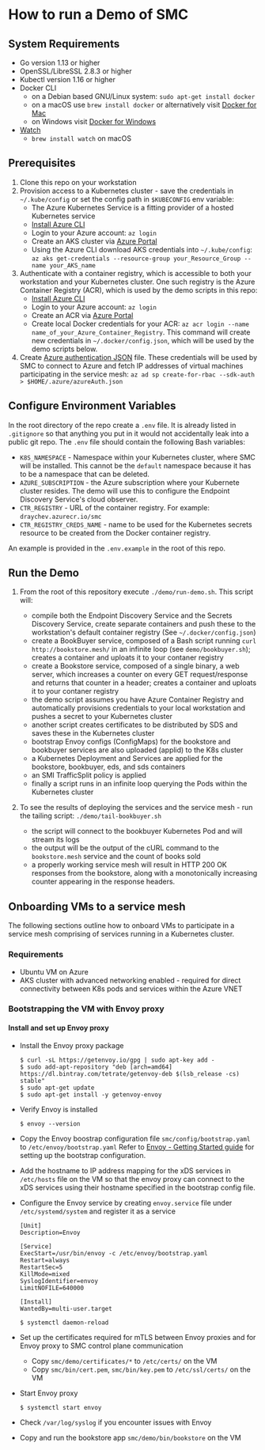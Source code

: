 # How to run a Demo of SMC

## System Requirements
- Go version 1.13 or higher
- OpenSSL/LibreSSL 2.8.3 or higher
- Kubectl version 1.16 or higher
- Docker CLI
   - on a Debian based GNU/Linux system: `sudo apt-get install docker`
   - on a macOS use `brew install docker` or alternatively visit [Docker for Mac](https://docs.docker.com/docker-for-mac/install/)
   - on Windows visit [Docker for Windows](https://docs.docker.com/docker-for-windows/install/)
- [Watch](http://www.linfo.org/watch.html)
   - `brew install watch` on macOS

## Prerequisites
1. Clone this repo on your workstation
1. Provision access to a Kubernetes cluster - save the credentials in `~/.kube/config` or set the config path in `$KUBECONFIG` env variable:
   - The Azure Kubernetes Service is a fitting provider of a hosted Kubernetes service
   - [Install Azure CLI](https://docs.microsoft.com/en-us/cli/azure/install-azure-cli)
   - Login to your Azure account: `az login`
   - Create an AKS cluster via [Azure Portal](https://portal.azure.com/)
   - Using the Azure CLI download AKS credentials into `~/.kube/config`: `az aks get-credentials --resource-group your_Resource_Group --name your_AKS_name`
1. Authenticate with a container registry, which is accessible to both your workstation and your Kubernetes cluster. One such registry is the Azure Container Registry (ACR), which is used by the demo scripts in this repo:
   - [Install Azure CLI](https://docs.microsoft.com/en-us/cli/azure/install-azure-cli)
   - Login to your Azure account: `az login`
   - Create an ACR via [Azure Portal](https://portal.azure.com/)
   - Create local Docker credentials for your ACR: `az acr login --name name_of_your_Azure_Container_Registry`. This command will create new credentials in `~/.docker/config.json`, which will be used by the demo scripts below.
1. Create [Azure authentication JSON](https://docs.microsoft.com/en-us/dotnet/api/overview/azure/containerinstance?view=azure-dotnet#authentication) file. These credentials will be used by SMC to connect to Azure and fetch IP addresses of virtual machines participating in the service mesh: `az ad sp create-for-rbac --sdk-auth > $HOME/.azure/azureAuth.json`

## Configure Environment Variables
In the root directory of the repo create a `.env` file. It is already listed in `.gitignore` so that anything you put in it would not accidentally leak into a public git repo. The `.env` file should contain the following Bash variables:
   - `K8S_NAMESPACE` - Namespace within your Kubernetes cluster, where SMC will be installed. This cannot be the `default` namespace because it has to be a namespace that can be deleted.
   - `AZURE_SUBSCRIPTION` - the Azure subscription where your Kubernete cluster resides. The demo will use this to configure the Endpoint Discovery Service's cloud observer.
   - `CTR_REGISTRY` - URL of the container registry. For example: `draychev.azurecr.io/smc`
   - `CTR_REGISTRY_CREDS_NAME` - name to be used for the Kubernetes secrets resource to be created from the Docker container registry.

An example is provided in the `.env.example` in the root of this repo.

## Run the Demo
1. From the root of this repository execute `./demo/run-demo.sh`. This script will:
   - compile both the Endpoint Discovery Service and the Secrets Discovery Service, create separate containers and push these to the workstation's default container registry (See `~/.docker/config.json`)
   - create a BookBuyer service, composed of a Bash script running `curl http://bookstore.mesh/` in an infinite loop (see `demo/bookbuyer.sh`); creates a container and uploats it to your contaner registry
   - create a Bookstore service, composed of a single binary, a web server, which increases a counter on every GET request/response and returns that counter in a header; creates a container and uploats it to your contaner registry
   - the demo script assumes you have Azure Container Registry and automatically provisions credentials to your local workstation and pushes a secret to your Kubernetes cluster
   - another script creates certificates to be distributed by SDS and saves these in the Kubernetes cluster
   - bootstrap Envoy configs (ConfigMaps) for the bookstore and bookbuyer services are also uploaded (applid) to the K8s cluster
   - a Kubernetes Deployment and Services are applied for the bookstore, bookbuyer, eds, and sds containers
   - an SMI TrafficSplit policy is applied
   - finally a script runs in an infinite loop querying the Pods within the Kubernetes cluster

1. To see the results of deploying the services and the service mesh - run the tailing script: `./demo/tail-bookbuyer.sh`
   - the script will connect to the bookbuyer Kubernetes Pod and will stream its logs
   - the output will be the output of the cURL command to the `bookstore.mesh` service and the count of books sold
   - a properly working service mesh will result in HTTP 200 OK responses from the bookstore, along with a monotonically increasing counter appearing in the response headers.

## Onboarding VMs to a service mesh

The following sections outline how to onboard VMs to participate in a service mesh comprising of services running in a Kubernetes cluster.


### Requirements
- Ubuntu VM on Azure
- AKS cluster with advanced networking enabled - required for direct connectivity between K8s pods and services within the Azure VNET

### Bootstrapping the VM with Envoy proxy

#### Install and set up Envoy proxy
- Install the Envoy proxy package
	```
	$ curl -sL https://getenvoy.io/gpg | sudo apt-key add -
	$ sudo add-apt-repository "deb [arch=amd64] https://dl.bintray.com/tetrate/getenvoy-deb $(lsb_release -cs) stable"
	$ sudo apt-get update
	$ sudo apt-get install -y getenvoy-envoy
	```
- Verify Envoy is installed
	```
	$ envoy --version
	```
- Copy the Envoy boostrap configuration file `smc/config/bootstrap.yaml`  to `/etc/envoy/bootstrap.yaml`
	Refer to [Envoy - Getting Started guide](https://www.envoyproxy.io/docs/envoy/latest/start/start#https://www.envoyproxy.io/docs/envoy/latest/start/start#) for setting up the bootstrap configuration.

- Add the hostname to IP address mapping for the xDS services in `/etc/hosts` file on the VM so that the envoy proxy can connect to the xDS services using their hostname specified in the bootstrap config file.

- Configure the Envoy service by creating `envoy.service` file under `/etc/systemd/system` and register it as a service
	```
	[Unit]
	Description=Envoy

	[Service]
	ExecStart=/usr/bin/envoy -c /etc/envoy/bootstrap.yaml
	Restart=always
	RestartSec=5
	KillMode=mixed
	SyslogIdentifier=envoy
	LimitNOFILE=640000

	[Install]
	WantedBy=multi-user.target
	```
	```
	$ systemctl daemon-reload
	```
- Set up the certificates required for mTLS between Envoy proxies and for Envoy proxy to SMC control plane communication
	- Copy `smc/demo/certificates/*` to `/etc/certs/` on the VM
	- Copy `smc/bin/cert.pem`, `smc/bin/key.pem` to `/etc/ssl/certs/` on the VM

- Start Envoy proxy
	```
	$ systemctl start envoy
	```

- Check `/var/log/syslog` if you encounter issues with Envoy

- Copy and run the bookstore app `smc/demo/bin/bookstore` on the VM
